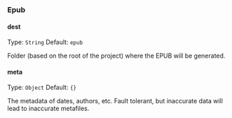 ### Epub

#### dest
Type: `String`
Default: `epub`

Folder (based on the root of the project) where the EPUB will
be generated.

#### meta
Type: `Object`
Default: `{}`

The metadata of dates, authors, etc. Fault tolerant, but inaccurate data will lead to inaccurate metafiles.
